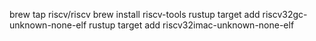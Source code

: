 brew tap riscv/riscv
brew install riscv-tools
rustup target add riscv32gc-unknown-none-elf
rustup target add riscv32imac-unknown-none-elf